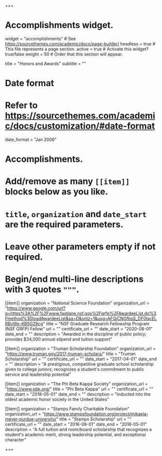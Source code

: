 +++
# Accomplishments widget.
widget = "accomplishments"  # See https://sourcethemes.com/academic/docs/page-builder/
headless = true  # This file represents a page section.
active = true  # Activate this widget? true/false
weight = 50  # Order that this section will appear.

title = "Honors and Awards"
subtitle = ""

# Date format
#   Refer to https://sourcethemes.com/academic/docs/customization/#date-format
date_format = "Jan 2006"

# Accomplishments.
#   Add/remove as many `[[item]]` blocks below as you like.
#   `title`, `organization` and `date_start` are the required parameters.
#   Leave other parameters empty if not required.
#   Begin/end multi-line descriptions with 3 quotes `"""`.

[[item]]
  organization = "National Science Foundation"
  organization_url = "https://www.google.com/url?q=https%3A%2F%2Fwww.fastlane.nsf.gov%2Fgrfp%2FAwardeeList.do%3Fmethod%3DloadAwardeeList&sa=D&sntz=1&usg=AFQjCNGfbsS_DF0lscELRBvWo-KB5G29cg"
  title = "NSF Graduate Research Fellowship Program (NSF GRFP) Fellow"
  url = ""
  certificate_url = ""
  date_start = "2020-08-01"
  date_end = ""
  description = "Awarded in the discipline of public policy; provides $34,000 annual stipend and tuition support"

[[item]]
  organization = "Truman Scholarship Foundation"
  organization_url = "https://www.truman.gov/2017-truman-scholars/"
  title = "Truman Scholarship"
  url = ""
  certificate_url = ""
  date_start = "2017-04-01"
  date_end = ""
  description = "A prestigious, competitive graduate school scholarship given to college juniors; recognizes a student's commitment to public service and leadership potential"
  
  [[item]]
  organization = "The Phi Beta Kappa Society"
  organization_url = "https://www.pbk.org/"
  title = "Phi Beta Kappa"
  url = ""
  certificate_url = ""
  date_start = "2018-05-01"
  date_end = ""
  description = "Inducted into the oldest academic honor society in the United States"

[[item]]
  organization = "Stamps Family Charitable Foundation"
  organization_url = "https://www.stampsfoundation.org/project/mikaela-meyer-purdue-university/"
  title = "Stamps Scholarship"
  url = ""
  certificate_url = ""
  date_start = "2016-08-01"
  date_end = "2018-05-01"
  description = "A full tuition and room/board scholarship that recognizes a student's academic merit, strong leadership potential, and exceptional character"

+++
